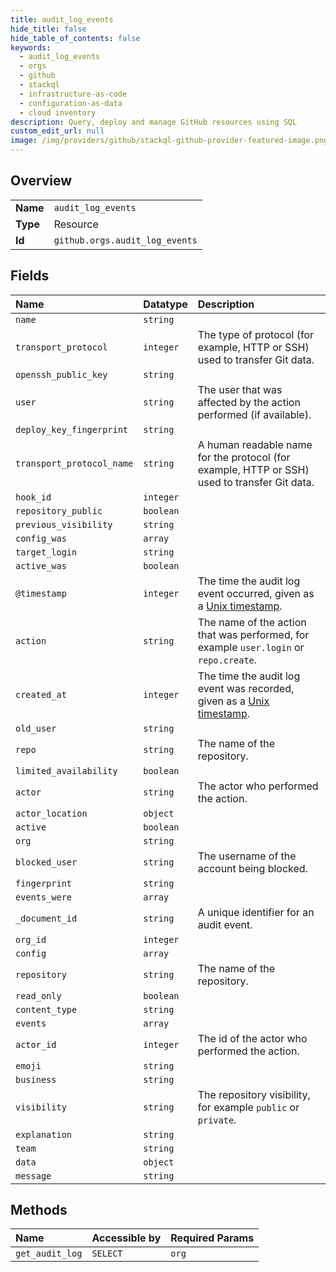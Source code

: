 ```yaml
---
title: audit_log_events
hide_title: false
hide_table_of_contents: false
keywords:
  - audit_log_events
  - orgs
  - github    
  - stackql
  - infrastructure-as-code
  - configuration-as-data
  - cloud inventory
description: Query, deploy and manage GitHub resources using SQL
custom_edit_url: null
image: /img/providers/github/stackql-github-provider-featured-image.png
---
```

  
    

## Overview
<table><tbody>
<tr><td><b>Name</b></td><td><code>audit_log_events</code></td></tr>
<tr><td><b>Type</b></td><td>Resource</td></tr>
<tr><td><b>Id</b></td><td><code>github.orgs.audit_log_events</code></td></tr>
</tbody></table>

## Fields
| Name | Datatype | Description |
|:-----|:---------|:------------|
| `name` | `string` |  |
| `transport_protocol` | `integer` | The type of protocol (for example, HTTP or SSH) used to transfer Git data. |
| `openssh_public_key` | `string` |  |
| `user` | `string` | The user that was affected by the action performed (if available). |
| `deploy_key_fingerprint` | `string` |  |
| `transport_protocol_name` | `string` | A human readable name for the protocol (for example, HTTP or SSH) used to transfer Git data. |
| `hook_id` | `integer` |  |
| `repository_public` | `boolean` |  |
| `previous_visibility` | `string` |  |
| `config_was` | `array` |  |
| `target_login` | `string` |  |
| `active_was` | `boolean` |  |
| `@timestamp` | `integer` | The time the audit log event occurred, given as a [Unix timestamp](http://en.wikipedia.org/wiki/Unix_time). |
| `action` | `string` | The name of the action that was performed, for example `user.login` or `repo.create`. |
| `created_at` | `integer` | The time the audit log event was recorded, given as a [Unix timestamp](http://en.wikipedia.org/wiki/Unix_time). |
| `old_user` | `string` |  |
| `repo` | `string` | The name of the repository. |
| `limited_availability` | `boolean` |  |
| `actor` | `string` | The actor who performed the action. |
| `actor_location` | `object` |  |
| `active` | `boolean` |  |
| `org` | `string` |  |
| `blocked_user` | `string` | The username of the account being blocked. |
| `fingerprint` | `string` |  |
| `events_were` | `array` |  |
| `_document_id` | `string` | A unique identifier for an audit event. |
| `org_id` | `integer` |  |
| `config` | `array` |  |
| `repository` | `string` | The name of the repository. |
| `read_only` | `boolean` |  |
| `content_type` | `string` |  |
| `events` | `array` |  |
| `actor_id` | `integer` | The id of the actor who performed the action. |
| `emoji` | `string` |  |
| `business` | `string` |  |
| `visibility` | `string` | The repository visibility, for example `public` or `private`. |
| `explanation` | `string` |  |
| `team` | `string` |  |
| `data` | `object` |  |
| `message` | `string` |  |
## Methods
| Name | Accessible by | Required Params |
|:-----|:--------------|:----------------|
| `get_audit_log` | `SELECT` | `org` |
